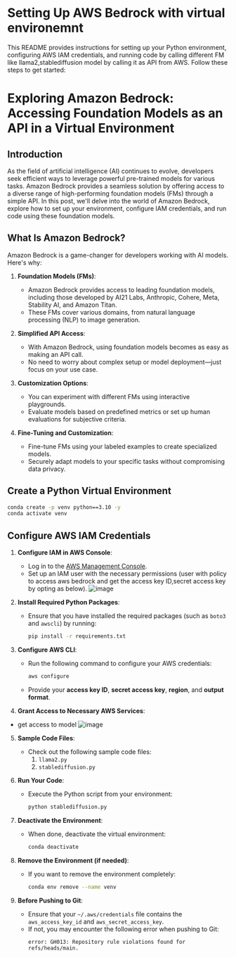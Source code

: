 # Setting Up AWS Bedrock with virtual environemnt

This README provides instructions for setting up your Python environment, configuring AWS IAM credentials, and running  code by calling different FM like llama2,stablediffusion model by calling it as API from AWS. Follow these steps to get started:


# Exploring Amazon Bedrock: Accessing Foundation Models as an API in a Virtual Environment

## Introduction

As the field of artificial intelligence (AI) continues to evolve, developers seek efficient ways to leverage powerful pre-trained models for various tasks. Amazon Bedrock provides a seamless solution by offering access to a diverse range of high-performing foundation models (FMs) through a simple API. In this post, we'll delve into the world of Amazon Bedrock, explore how to set up your environment, configure IAM credentials, and run code using these foundation models.

## What Is Amazon Bedrock?

Amazon Bedrock is a game-changer for developers working with AI models. Here's why:

1. **Foundation Models (FMs)**:
   - Amazon Bedrock provides access to leading foundation models, including those developed by AI21 Labs, Anthropic, Cohere, Meta, Stability AI, and Amazon Titan.
   - These FMs cover various domains, from natural language processing (NLP) to image generation.

2. **Simplified API Access**:
   - With Amazon Bedrock, using foundation models becomes as easy as making an API call.
   - No need to worry about complex setup or model deployment—just focus on your use case.

3. **Customization Options**:
   - You can experiment with different FMs using interactive playgrounds.
   - Evaluate models based on predefined metrics or set up human evaluations for subjective criteria.

4. **Fine-Tuning and Customization**:
   - Fine-tune FMs using your labeled examples to create specialized models.
   - Securely adapt models to your specific tasks without compromising data privacy.


## Create a Python Virtual Environment

```bash
conda create -p venv python==3.10 -y
conda activate venv
```

## Configure AWS IAM Credentials

1. **Configure IAM in AWS Console**:
   - Log in to the [AWS Management Console](https://aws.amazon.com/console/).
   - Set up an IAM user with the necessary permissions (user with policy to access aws bedrock and get the access key ID,secret access key by opting as below).
     ![image](https://github.com/Sivaneni/AWS-Bedrock/assets/20778407/aea74b6a-79bb-4ff5-8c2f-c95ef1bf799e)
   



2. **Install Required Python Packages**:
   - Ensure that you have installed the required packages (such as `boto3` and `awscli`) by running:
     ```bash
     pip install -r requirements.txt
     ```

3. **Configure AWS CLI**:
   - Run the following command to configure your AWS credentials:
     ```bash
     aws configure
     ```
   - Provide your **access key ID**, **secret access key**, **region**, and **output format**.

4. **Grant Access to Necessary AWS Services**:
  - get access to model
     ![image](https://github.com/Sivaneni/AWS-Bedrock/assets/20778407/4e5aedb8-05ca-41c2-86cd-68310e083b9c)

5. **Sample Code Files**:
   - Check out the following sample code files:
     1. `llama2.py`
     2. `stablediffusion.py`

6. **Run Your Code**:
   - Execute the Python script from your environment:
     ```bash
     python stablediffusion.py
     ```

7. **Deactivate the Environment**:
   - When done, deactivate the virtual environment:
     ```bash
     conda deactivate
     ```

8. **Remove the Environment (if needed)**:
   - If you want to remove the environment completely:
     ```bash
     conda env remove --name venv
     ```

9. **Before Pushing to Git**:
   - Ensure that your `~/.aws/credentials` file contains the `aws_access_key_id` and `aws_secret_access_key`.
   - If not, you may encounter the following error when pushing to Git:
     ```
     error: GH013: Repository rule violations found for refs/heads/main.
     ```
